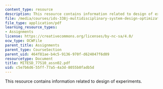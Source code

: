 ```yaml
---
content_type: resource
description: This resource contains information related to design of experiments.
file: /media/courses/ids-338j-multidisciplinary-system-design-optimization-spring-2010/c5e7b6d655ff77a54a3d8055b0fadb5d_MITESD_77S10_assn02.pdf
file_type: application/pdf
learning_resource_types:
- Assignments
license: https://creativecommons.org/licenses/by-nc-sa/4.0/
ocw_type: OCWFile
parent_title: Assignments
parent_type: CourseSection
parent_uid: 464f81ae-b4c5-9136-970f-d624047f6d09
resourcetype: Document
title: MITESD_77S10_assn02.pdf
uid: c5e7b6d6-55ff-77a5-4a3d-8055b0fadb5d
---
```

This resource contains information related to design of experiments.